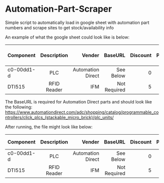 # Automation-Part-Scraper

Simple script to automatically load in google sheet with automation part numbers and scrape sites to get stock/availability info


An example of what the google sheet could look like is below:


| Component        | Description          | Vender            | BaseURL     | Discount | Price | In Stock| Expected In Stock Date
| ---------------- |:--------------------:| -----------------:|------------:|---------:|------:|--------:|------------------------:|
| c0-00dd1-d       | PLC                  | Automation Direct |See Below    |    0     |       |         |                         |
| DTI515           | RFID Reader          | IFM               |Not Required |    5     |       |         |                         |

The BaseURL is required for Automation Direct parts and should look like the following:
https://www.automationdirect.com/adc/shopping/catalog/programmable_controllers/click_plcs_(stackable_micro_brick)/plc_units/

After running, the file might look like below:

| Component        | Description          | Vender            | BaseURL     | Discount | Price | In Stock| Expected In Stock Date
| ---------------- |:--------------------:| -----------------:|------------:|---------:|------:|--------:|------------------------:|
| c0-00dd1-d       | PLC                  | Automation Direct |See Below    |    0     |  88   |  228    |                         |
| DTI515           | RFID Reader          | IFM               |Not Required |    5     |   120 |    0    |  03/17/2023             |
